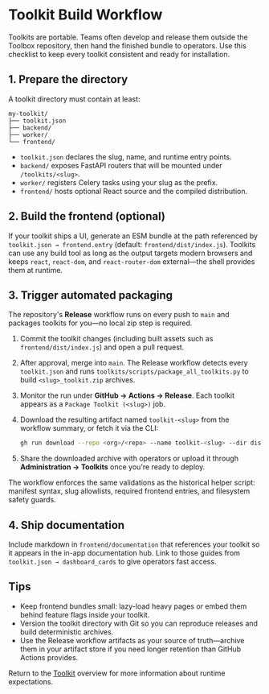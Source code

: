 # Toolkit Build Workflow

Toolkits are portable. Teams often develop and release them outside the Toolbox repository, then hand the finished bundle to operators. Use this checklist to keep every toolkit consistent and ready for installation.

## 1. Prepare the directory

A toolkit directory must contain at least:

```
my-toolkit/
├── toolkit.json
├── backend/
├── worker/
└── frontend/
```

- `toolkit.json` declares the slug, name, and runtime entry points.
- `backend/` exposes FastAPI routers that will be mounted under `/toolkits/<slug>`.
- `worker/` registers Celery tasks using your slug as the prefix.
- `frontend/` hosts optional React source and the compiled distribution.

## 2. Build the frontend (optional)

If your toolkit ships a UI, generate an ESM bundle at the path referenced by `toolkit.json → frontend.entry` (default: `frontend/dist/index.js`). Toolkits can use any build tool as long as the output targets modern browsers and keeps `react`, `react-dom`, and `react-router-dom` external—the shell provides them at runtime.

## 3. Trigger automated packaging

The repository's **Release** workflow runs on every push to `main` and packages toolkits for you—no local zip step is required.

1. Commit the toolkit changes (including built assets such as `frontend/dist/index.js`) and open a pull request.
2. After approval, merge into `main`. The Release workflow detects every `toolkit.json` and runs `toolkits/scripts/package_all_toolkits.py` to build `<slug>_toolkit.zip` archives.
3. Monitor the run under **GitHub → Actions → Release**. Each toolkit appears as a `Package Toolkit (<slug>)` job.
4. Download the resulting artifact named `toolkit-<slug>` from the workflow summary, or fetch it via the CLI:

   ```bash
   gh run download --repo <org>/<repo> --name toolkit-<slug> --dir dist
   ```

5. Share the downloaded archive with operators or upload it through **Administration → Toolkits** once you're ready to deploy.

The workflow enforces the same validations as the historical helper script: manifest syntax, slug allowlists, required frontend entries, and filesystem safety guards.

## 4. Ship documentation

Include markdown in `frontend/documentation` that references your toolkit so it appears in the in-app documentation hub. Link to those guides from `toolkit.json → dashboard_cards` to give operators fast access.

## Tips

- Keep frontend bundles small: lazy-load heavy pages or embed them behind feature flags inside your toolkit.
- Version the toolkit directory with Git so you can reproduce releases and build deterministic archives.
- Use the Release workflow artifacts as your source of truth—archive them in your artifact store if you need longer retention than GitHub Actions provides.

Return to the [Toolkit](toolkit) overview for more information about runtime expectations.
